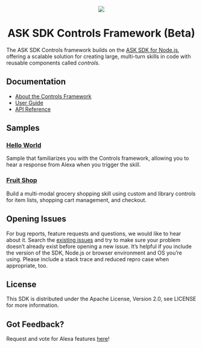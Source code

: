 <!-- markdownlint-disable MD041 -->
<!-- markdownlint-disable MD033 -->

<p align="center">
  <img src="https://m.media-amazon.com/images/G/01/mobile-apps/dex/avs/docs/ux/branding/mark1._TTH_.png">
  <br/>
  <h1 align="center">ASK SDK Controls Framework (Beta)</h1>
</p>

The ASK SDK Controls framework builds on the [ASK SDK for Node.js](https://github.com/alexa/alexa-skills-kit-sdk-for-nodejs), offering a scalable solution for creating large, multi-turn skills in code with reusable components called *controls*.

## Documentation

- [About the Controls Framework](https://alexa.design/controls)
- [User Guide](https://github.com/alexa/alexa-skills-kit-sdk-for-nodejs/tree/2.0.x/ask-sdk-controls/doc/userGuide.md)
- [API Reference](http://ask-sdk-controls-typedoc.s3-website-us-east-1.amazonaws.com)

## Samples

### [Hello World](https://github.com/alexa/skill-sample-controls-hello-world)

Sample that familiarizes you with the Controls framework, allowing you to hear a response from Alexa when you trigger the skill.

### [Fruit Shop](https://github.com/alexa/skill-sample-controls-fruit-shop)

Build a multi-modal grocery shopping skill using custom and library controls for item lists, shopping cart management, and checkout.

## Opening Issues

For bug reports, feature requests and questions, we would like to hear about it. Search the [existing issues](https://github.com/alexa/alexa-skills-kit-sdk-for-nodejs/issues) and try to make sure your problem doesn’t already exist before opening a new issue. It’s helpful if you include the version of the SDK, Node.js or browser environment and OS you’re using. Please include a stack trace and reduced repro case when appropriate, too.

## License

This SDK is distributed under the Apache License, Version 2.0, see LICENSE for more information.

## Got Feedback?

Request and vote for Alexa features [here](https://alexa.uservoice.com/forums/906892-alexa-skills-developer-voice-and-vote/filters/top?category_id=322783)!
